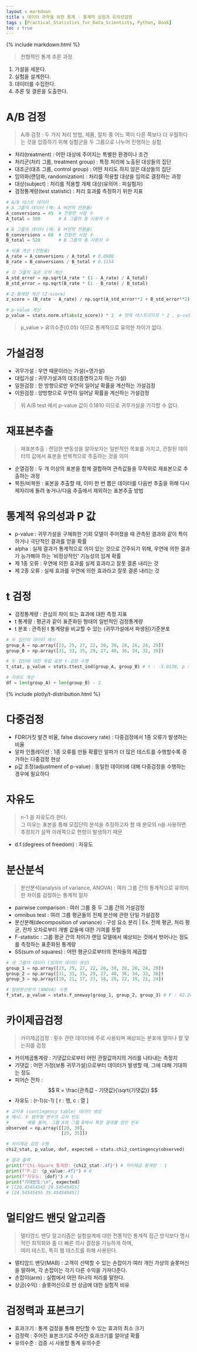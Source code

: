 ```yaml
---
layout : markdown
title : 데이터 과학을 위한 통계 - 통계적 실험과 유의성검정
tags : [Practical_Statistics_for_Data_Scientists, Python, Book]
toc : true
---
```

{% include markdown.html %}

> 전형적인 통계 추론 과정

1. 가설을 세운다.
2. 실험을 설계한다.
3. 데이터를 수집한다.
4. 추론 및 결론을 도출한다.

# A/B 검정

> A/B 검정 : 두 가지 처리 방법, 제품, 절차 중 어느 쪽이 다른 쪽보다 더 우월하다는 것을 입증하기 위해 실험군을 두 그룹으로 나누어 진행하는 실험

- 처리(treatment) : 어떤 대상에 주어지는 특별한 환경이나 조건
- 처리군(처리 그룹, treatment group) : 특정 처리에 노출된 대상들의 집단
- 대조군(대조 그룹, control group) : 어떤 처리도 하지 않은 대상들의 집단
- 임의화(랜덤화, randomization) : 처리를 적용할 대상을 임의로 결정하는 과정
- 대상(subject) : 처리를 적용할 개체 대상(유의어 : 피실험자)
- 검정통계량(test statistic) : 처리 효과를 측정하기 위한 지표

```python
# A/B 테스트 데이터
# A 그룹의 데이터 (예: A 버전의 전환율)
A_conversions = 45  # 전환한 사람 수
A_total = 500       # A 그룹의 총 사용자 수

# B 그룹의 데이터 (예: B 버전의 전환율)
B_conversions = 60  # 전환한 사람 수
B_total = 520       # B 그룹의 총 사용자 수

# 비율 계산 (전환율)
A_rate = A_conversions / A_total # 0.0900
B_rate = B_conversions / B_total # 0.1154

# 각 그룹의 표준 오차 계산
A_std_error = np.sqrt(A_rate * (1 - A_rate) / A_total)
B_std_error = np.sqrt(B_rate * (1 - B_rate) / B_total)

# Z-통계량 계산 (Z-score)
z_score = (B_rate - A_rate) / np.sqrt(A_std_error**2 + B_std_error**2) # 1.3377

# p-value 계산
p_value = stats.norm.sf(abs(z_score)) * 2  # 양측 테스트이므로 * 2 , p-value : # 0.1810
```

> p_value > 유의수준(0.05) 이므로 통계적으로 유의한 차이가 없다.


# 가설검정

- 귀무가설 : 우연 때문이라는 가설(=영가설)
- 대립가설 : 귀무가설과의 대조(증명하고자 하는 가설)
- 일원검정 : 한 방향으로만 우연히 일어날 확률을 계산하는 가설검정
- 이원검정 : 양방향으로 우연히 일어날 확률을 계산하는 가설검정

> 위 A/B test 에서 p-value 값이 0.1810 이므로 귀무가설을 기각할 수 없다.

# 재표본추출

> 재표본추출 : 랜덤한 변동성을 알아보자는 일반적인 목표를 가지고, 관찰된 데이터의 값에서 표본을 반복적으로 추출하는 것을 의미

- 순열검정 : 두 개 이상의 표본을 함께 결합하여 관측값들을 무작위로 재표본으로 추출하는 과정
- 복원/비복원 : 표본을 추출할 때, 이미 한 번 뽑은 데이터를 다음번 추출을 위해 다시 제자리에 돌려 놓거나/다음 추출에서 제외하는 표본추출 방법

# 통계적 유의성과 P 값

- p-value : 귀무가설을 구체화한 기회 모델이 주어졌을 때 관측된 결과와 같이 특이하거나 극단적인 결과를 얻을 확률
- alpha : 실제 결과가 통계적으로 의미 있는 것으로 간주되기 위해, 우연에 의한 결과가 능가해야 하는 '비정상적인' 기능성의 임계 확률
- 제 1종 오류 : 우연에 의한 효과를 실제 효과라고 잘못 결론 내리는 것
- 제 2종 오류 : 실제 효과를 우연에 의한 효과라고 잘못 결론 내리는 것

# t 검정

- 검정통계량 : 관심의 차이 또는 효과에 대한 측정 지표
- t 통계량 : 평균과 같이 표준화된 형태의 일반적인 검정통계량
- t 분포 : 관측된 t 통계량을 비교할 수 있는 (귀무가설에서 파생된)기준분포

```python
# 두 집단의 데이터 예시
group_A = np.array([23, 25, 27, 22, 20, 30, 28, 26, 24, 29])
group_B = np.array([31, 33, 35, 29, 27, 40, 36, 34, 32, 38])

# 두 집단에 대한 독립 표본 t-검정 수행
t_stat, p_value = stats.ttest_ind(group_A, group_B) # t : -5.0138, p : 0.0001

# 자유도 계산
df = len(group_A) + len(group_B) - 2
```

{% include plotly/t-distribution.html %}

# 다중검정

- FDR(거짓 발견 비율, false discovery rate) : 다중검정에서 1종 오류가 발생하는 비율
- 알파 인플레이션 : 1종 오류를 만들 확률인 알파가 더 많은 테스트를 수행할수록 증가하는 다중검정 현상
- p값 조정(adjustment of p-value) : 동일한 데이터에 대해 다중검정을 수행하는 경우에 필요하다

# 자유도

> n-1 을 자유도라 한다.  
> 그 이유는 표본을 통해 모집단의 분석을 추정하고자 할 때 분모의 n을 사용하면 추정치가 살짝 아래쪽으로 편향이 발생하기 때문

- d.f.(degrees of freedom) : 자유도

# 분산분석

> 분산분석(analysis of variance, ANOVA) : 여러 그룹 간의 통계적으로 유의미한 차이를 검정하는 통계적 절차

- pairwise comparison : 여러 그룹 중 두 그룹 간의 가설검정
- omnibus test : 여러 그룹 평균들의 전체 분산에 관한 단일 가설검정
- 분산분해(decomposition of variance) : 구성 요소 분리 | Ex. 전체 평균, 처리 평균, 잔차 오차로부터 개별 값들에 대한 기여를 뜻함
- F-statistic : 그룹 평균 간의 차이가 랜덤 모델에서 예상되는 것에서 벗어나는 정도를 측정하는 표준화된 통계량
- SS(sum of squares) : 어떤 평균으로부터의 편차들의 제곱합

```python
# 세 그룹의 데이터 (임의의 데이터 생성)
group_1 = np.array([23, 25, 27, 22, 20, 30, 28, 26, 24, 29])
group_2 = np.array([31, 33, 35, 29, 27, 40, 36, 34, 32, 38])
group_3 = np.array([19, 21, 17, 23, 18, 20, 22, 19, 21, 24])

# 일원분산분석 (ANOVA) 수행
f_stat, p_value = stats.f_oneway(group_1, group_2, group_3) # F : 42.2481, p-value < alpha
```

# 카이제곱검정

> 카이제곱검정 : 횟수 관련 데이터에 주로 사용되며 예상되는 분포에 얼마나 잘 맞는지를 검정

- 카이제곱통계량 : 기댓값으로부터 어떤 관찰값까지의 거리를 나타내는 측정치
- 기댓값 : 어떤 가정(보통 귀무가설)으로부터 데이터가 발생할 때, 그에 대해 기대하는 정도
- 피어슨 잔차 : $$ R = \frac{관측값 - 기댓값}{\sqrt{기댓값}} $$
- 자유도 : (r-1)(c-1) [ r : 행, c : 열 ]

```python
# 교차표 (contingency table) 데이터 생성
# 예시: 두 범주형 변수의 교차 빈도
#       예를 들어, 그룹 A와 그룹 B에서 특정 결과를 얻은 빈도
observed = np.array([[20, 30],
                     [25, 35]])

# 카이제곱 검정 수행
chi2_stat, p_value, dof, expected = stats.chi2_contingency(observed)

# 결과 출력
print(f"Chi-Square 통계량: {chi2_stat:.4f}") # 카이제곱 통계량 : 1
print(f"P-값: {p_value:.4f}") # 0
print(f"자유도: {dof}") # 1
print("기대빈도:\n", expected)
# [[20.45454545 29.54545455]
# [24.54545455 35.45454545]]
```

# 멀티암드 밴딧 알고리즘

> 멀티암드 밴딧 알고리즘은 실험설계에 대한 전통적인 통계적 접근 방식보다 명시적인 최적화와 좀 더 빠른 의사 결정을 가능하게 하며,  
> 여러 테스트, 특히 웹 테스트를 위해 사용된다.

- 멀티암드 밴딧(MAB) : 고객이 선택할 수 있는 손잡이가 여러 개인 가상의 슬롯머신을 말하며, 각 손잡이는 각기 다른 수익을 가져다준다.
- 손잡이(arm) : 실험에서 어떤 하나의 처리를 말한다.
- 상금(수익) : 슬롯머신으로 딴 상금에 대한 실험적 비유

# 검정력과 표본크기

- 효과크기 : 통계 검정을 통해 판단할 수 있는 효과의 최소 크기
- 검정력 : 주어진 표본크기로 주어진 효과크기를 알아낼 확률
- 유의수준 : 검증 시 사용할 통계 유의수준
